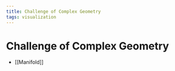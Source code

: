 ```yaml
---
title: Challenge of Complex Geometry
tags: visualization
---
```


# Challenge of Complex Geometry
- [[Manifold]]


































































